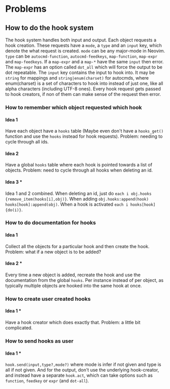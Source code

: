 # Problems
## How to do the hook system
The hook system handles both input and output.
Each object requests a hook creation. These requests have a `mode`, a `type` and an `input` key, which denote the what request is created. `mode` can be any major-mode in Neovim. `type` can be `autocmd-function`, `autocmd-feedkeys`, `map-function`, `map-expr` and `map-feedkeys`. If a `map-expr` and a `map-*` have the same `input` then error. The `map-expr` has an option called `dot_all` which will force the output to be dot repeatable. The `input` key contains the input to hook into. It may be `string` for mappings and `string|enum(charset)` for autocmds, where enum(charset) is a set of characters to hook into instead of just one, like all alpha characters (including UTF-8 ones).
Every hook request gets passed to hook creators, if non of them can make sense of the request then error.
### How to remember which object requested which hook
#### Idea 1
Have each object have a `hooks` table (Maybe even don't have a `hooks_get()` function and use the `hooks` instead for hook requests). Problem: needing to cycle through all ids.
#### Idea 2
Have a global `hooks` table where each hook is pointed towards a list of objects. Problem: need to cycle through all hooks when deleting an id.
#### Idea 3 *
Idea 1 and 2 combined. When deleting an id, just do `each i obj.hooks {remove_item(hooks[i],obj)}`. When adding `obj.hooks:append(hook) hooks[hook]:append(obj)`. When a hook is activated `each i hooks[hook] {do(i)}`.
### How to do documentation for hooks
#### Idea 1
Collect all the objects for a particular hook and then create the hook. Problem: what if a new object is to be added?
#### Idea 2 *
Every time a new object is added, recreate the hook and use the documentation from the global `hooks`.
Per instance instead of per object, as typically multiple objects are hooked into the same hook at once.
### How to create user created hooks
#### Idea 1 *
Have a hook creator which does exactly that. Problem: a little bit complicated.
### How to send hooks as user
#### Idea 1 *
`hook.send(input,type?,mode?)` where mode is infer if not given and type is all if not given. And for the output, don't use the underlying hook-creator, and instead have a separate `hook.act`, which can take options such as `function`, `feedkey` or `expr` (and `dot-all`).
